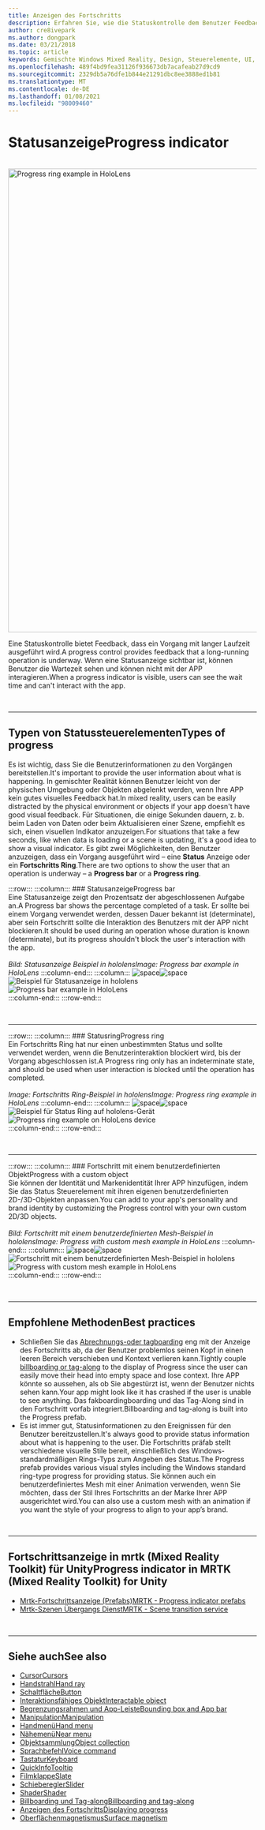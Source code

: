 ```yaml
---
title: Anzeigen des Fortschritts
description: Erfahren Sie, wie die Statuskontrolle dem Benutzer Feedback zur Verfügung stellt, dass ein Vorgang mit langer Ausführungszeit in ihren Mixed Reality-apps ausgeführt wird.
author: cre8ivepark
ms.author: dongpark
ms.date: 03/21/2018
ms.topic: article
keywords: Gemischte Windows Mixed Reality, Design, Steuerelemente, UI, UX, Fortschrittsanzeige, Mixed Reality-Headset, Windows Mixed Reality-Headset, Virtual Reality-Headset, hololens, mrtk, Mixed Reality Toolkit
ms.openlocfilehash: 489f4bd9fea31126f936673db7acafeab27d9cd9
ms.sourcegitcommit: 2329db5a76dfe1b844e21291dbc8ee3888ed1b81
ms.translationtype: MT
ms.contentlocale: de-DE
ms.lasthandoff: 01/08/2021
ms.locfileid: "98009460"
---
```

# <a name="progress-indicator"></a><span data-ttu-id="14823-104">Statusanzeige</span><span class="sxs-lookup"><span data-stu-id="14823-104">Progress indicator</span></span>

<br>

<img src="images/MRTK_ProgressIndicator.gif" alt="Progress ring example in HoloLens" width="940px">

<span data-ttu-id="14823-105">Eine Statuskontrolle bietet Feedback, dass ein Vorgang mit langer Laufzeit ausgeführt wird.</span><span class="sxs-lookup"><span data-stu-id="14823-105">A progress control provides feedback that a long-running operation is underway.</span></span> <span data-ttu-id="14823-106">Wenn eine Statusanzeige sichtbar ist, können Benutzer die Wartezeit sehen und können nicht mit der APP interagieren.</span><span class="sxs-lookup"><span data-stu-id="14823-106">When a progress indicator is visible, users can see the wait time and can't interact with the app.</span></span>

<br>

---

## <a name="types-of-progress"></a><span data-ttu-id="14823-107">Typen von Statussteuerelementen</span><span class="sxs-lookup"><span data-stu-id="14823-107">Types of progress</span></span>

<span data-ttu-id="14823-108">Es ist wichtig, dass Sie die Benutzerinformationen zu den Vorgängen bereitstellen.</span><span class="sxs-lookup"><span data-stu-id="14823-108">It's important to provide the user information about what is happening.</span></span> <span data-ttu-id="14823-109">In gemischter Realität können Benutzer leicht von der physischen Umgebung oder Objekten abgelenkt werden, wenn Ihre APP kein gutes visuelles Feedback hat.</span><span class="sxs-lookup"><span data-stu-id="14823-109">In mixed reality, users can be easily distracted by the physical environment or objects if your app doesn't have good visual feedback.</span></span> <span data-ttu-id="14823-110">Für Situationen, die einige Sekunden dauern, z. b. beim Laden von Daten oder beim Aktualisieren einer Szene, empfiehlt es sich, einen visuellen Indikator anzuzeigen.</span><span class="sxs-lookup"><span data-stu-id="14823-110">For situations that take a few seconds, like when data is loading or a scene is updating, it's a good idea to show a visual indicator.</span></span> <span data-ttu-id="14823-111">Es gibt zwei Möglichkeiten, den Benutzer anzuzeigen, dass ein Vorgang ausgeführt wird – eine **Status** Anzeige oder ein **Fortschritts Ring**.</span><span class="sxs-lookup"><span data-stu-id="14823-111">There are two options to show the user that an operation is underway – a **Progress bar** or a **Progress ring**.</span></span>

:::row:::
    :::column:::
        ### <a name="progress-barbr"></a><span data-ttu-id="14823-112">Statusanzeige</span><span class="sxs-lookup"><span data-stu-id="14823-112">Progress bar</span></span><br>
        <span data-ttu-id="14823-113">Eine Statusanzeige zeigt den Prozentsatz der abgeschlossenen Aufgabe an.</span><span class="sxs-lookup"><span data-stu-id="14823-113">A Progress bar shows the percentage completed of a task.</span></span> <span data-ttu-id="14823-114">Er sollte bei einem Vorgang verwendet werden, dessen Dauer bekannt ist (determinate), aber sein Fortschritt sollte die Interaktion des Benutzers mit der APP nicht blockieren.</span><span class="sxs-lookup"><span data-stu-id="14823-114">It should be used during an operation whose duration is known (determinate), but its progress shouldn't block the user's interaction with the app.</span></span><br>
        <br>
        <span data-ttu-id="14823-115">*Bild: Statusanzeige Beispiel in hololens*</span><span class="sxs-lookup"><span data-stu-id="14823-115">*Image: Progress bar example in HoloLens*</span></span>
    :::column-end:::
        :::column:::
        <span data-ttu-id="14823-116">![space](images/spacer-20x582.png)</span><span class="sxs-lookup"><span data-stu-id="14823-116">![space](images/spacer-20x582.png)</span></span><br>
       <span data-ttu-id="14823-117">![Beispiel für Statusanzeige in hololens](images/640px-progressbar.jpg)</span><span class="sxs-lookup"><span data-stu-id="14823-117">![Progress bar example in HoloLens](images/640px-progressbar.jpg)</span></span><br>
    :::column-end:::
:::row-end:::

<br>

---

:::row:::
    :::column:::
        ### <a name="progress-ringbr"></a><span data-ttu-id="14823-118">Statusring</span><span class="sxs-lookup"><span data-stu-id="14823-118">Progress ring</span></span><br>
        <span data-ttu-id="14823-119">Ein Fortschritts Ring hat nur einen unbestimmten Status und sollte verwendet werden, wenn die Benutzerinteraktion blockiert wird, bis der Vorgang abgeschlossen ist.</span><span class="sxs-lookup"><span data-stu-id="14823-119">A Progress ring only has an indeterminate state, and should be used when user interaction is blocked until the operation has completed.</span></span><br>
        <br>
        <span data-ttu-id="14823-120">*Image: Fortschritts Ring-Beispiel in hololens*</span><span class="sxs-lookup"><span data-stu-id="14823-120">*Image: Progress ring example in HoloLens*</span></span>
    :::column-end:::
        :::column:::
        <span data-ttu-id="14823-121">![space](images/spacer-20x582.png)</span><span class="sxs-lookup"><span data-stu-id="14823-121">![space](images/spacer-20x582.png)</span></span><br>
       <span data-ttu-id="14823-122">![Beispiel für Status Ring auf hololens-Gerät](images/640px-progressring.jpg)</span><span class="sxs-lookup"><span data-stu-id="14823-122">![Progress ring example on HoloLens device](images/640px-progressring.jpg)</span></span><br>
    :::column-end:::
:::row-end:::

<br>

---

:::row:::
    :::column:::
        ### <a name="progress-with-a-custom-objectbr"></a><span data-ttu-id="14823-123">Fortschritt mit einem benutzerdefinierten Objekt</span><span class="sxs-lookup"><span data-stu-id="14823-123">Progress with a custom object</span></span><br>
        <span data-ttu-id="14823-124">Sie können der Identität und Markenidentität Ihrer APP hinzufügen, indem Sie das Status Steuerelement mit ihren eigenen benutzerdefinierten 2D-/3D-Objekten anpassen.</span><span class="sxs-lookup"><span data-stu-id="14823-124">You can add to your app's personality and brand identity by customizing the Progress control with your own custom 2D/3D objects.</span></span><br>
        <br>
        <span data-ttu-id="14823-125">*Bild: Fortschritt mit einem benutzerdefinierten Mesh-Beispiel in hololens*</span><span class="sxs-lookup"><span data-stu-id="14823-125">*Image: Progress with custom mesh example in HoloLens*</span></span>
    :::column-end:::
        :::column:::
        <span data-ttu-id="14823-126">![space](images/spacer-20x582.png)</span><span class="sxs-lookup"><span data-stu-id="14823-126">![space](images/spacer-20x582.png)</span></span><br>
       <span data-ttu-id="14823-127">![Fortschritt mit einem benutzerdefinierten Mesh-Beispiel in hololens](images/640px-progresscustom.jpg)</span><span class="sxs-lookup"><span data-stu-id="14823-127">![Progress with custom mesh example in HoloLens](images/640px-progresscustom.jpg)</span></span><br>
    :::column-end:::
:::row-end:::

<br>

---

## <a name="best-practices"></a><span data-ttu-id="14823-128">Empfohlene Methoden</span><span class="sxs-lookup"><span data-stu-id="14823-128">Best practices</span></span>
* <span data-ttu-id="14823-129">Schließen Sie das [Abrechnungs-oder tagboarding](billboarding-and-tag-along.md) eng mit der Anzeige des Fortschritts ab, da der Benutzer problemlos seinen Kopf in einen leeren Bereich verschieben und Kontext verlieren kann.</span><span class="sxs-lookup"><span data-stu-id="14823-129">Tightly couple [billboarding or tag-along](billboarding-and-tag-along.md) to the display of Progress since the user can easily move their head into empty space and lose context.</span></span> <span data-ttu-id="14823-130">Ihre APP könnte so aussehen, als ob Sie abgestürzt ist, wenn der Benutzer nichts sehen kann.</span><span class="sxs-lookup"><span data-stu-id="14823-130">Your app might look like it has crashed if the user is unable to see anything.</span></span> <span data-ttu-id="14823-131">Das fakboardingboarding und das Tag-Along sind in den Fortschritt vorfab integriert.</span><span class="sxs-lookup"><span data-stu-id="14823-131">Billboarding and tag-along is built into the Progress prefab.</span></span>
* <span data-ttu-id="14823-132">Es ist immer gut, Statusinformationen zu den Ereignissen für den Benutzer bereitzustellen.</span><span class="sxs-lookup"><span data-stu-id="14823-132">It's always good to provide status information about what is happening to the user.</span></span> <span data-ttu-id="14823-133">Die Fortschritts präfab stellt verschiedene visuelle Stile bereit, einschließlich des Windows-standardmäßigen Rings-Typs zum Angeben des Status.</span><span class="sxs-lookup"><span data-stu-id="14823-133">The Progress prefab provides various visual styles including the Windows standard ring-type progress for providing status.</span></span> <span data-ttu-id="14823-134">Sie können auch ein benutzerdefiniertes Mesh mit einer Animation verwenden, wenn Sie möchten, dass der Stil Ihres Fortschritts an der Marke Ihrer APP ausgerichtet wird.</span><span class="sxs-lookup"><span data-stu-id="14823-134">You can also use a custom mesh with an animation if you want the style of your progress to align to your app’s brand.</span></span>

<br>

---

## <a name="progress-indicator-in-mrtk-mixed-reality-toolkit-for-unity"></a><span data-ttu-id="14823-135">Fortschrittsanzeige in mrtk (Mixed Reality Toolkit) für Unity</span><span class="sxs-lookup"><span data-stu-id="14823-135">Progress indicator in MRTK (Mixed Reality Toolkit) for Unity</span></span>

* [<span data-ttu-id="14823-136">Mrtk-Fortschrittsanzeige (Prefabs)</span><span class="sxs-lookup"><span data-stu-id="14823-136">MRTK - Progress indicator prefabs</span></span>](https://github.com/microsoft/MixedRealityToolkit-Unity/tree/mrtk_release/Assets/MRTK/SDK/Features/UX/Prefabs/ProgressIndicators)
* [<span data-ttu-id="14823-137">Mrtk-Szenen Übergangs Dienst</span><span class="sxs-lookup"><span data-stu-id="14823-137">MRTK - Scene transition service</span></span>](https://microsoft.github.io/MixedRealityToolkit-Unity/Documentation/Extensions/SceneTransitionService/SceneTransitionServiceOverview.html)


<br>

---

## <a name="see-also"></a><span data-ttu-id="14823-138">Siehe auch</span><span class="sxs-lookup"><span data-stu-id="14823-138">See also</span></span>

* [<span data-ttu-id="14823-139">Cursor</span><span class="sxs-lookup"><span data-stu-id="14823-139">Cursors</span></span>](cursors.md)
* [<span data-ttu-id="14823-140">Handstrahl</span><span class="sxs-lookup"><span data-stu-id="14823-140">Hand ray</span></span>](point-and-commit.md)
* [<span data-ttu-id="14823-141">Schaltfläche</span><span class="sxs-lookup"><span data-stu-id="14823-141">Button</span></span>](button.md)
* [<span data-ttu-id="14823-142">Interaktionsfähiges Objekt</span><span class="sxs-lookup"><span data-stu-id="14823-142">Interactable object</span></span>](interactable-object.md)
* [<span data-ttu-id="14823-143">Begrenzungsrahmen und App-Leiste</span><span class="sxs-lookup"><span data-stu-id="14823-143">Bounding box and App bar</span></span>](app-bar-and-bounding-box.md)
* [<span data-ttu-id="14823-144">Manipulation</span><span class="sxs-lookup"><span data-stu-id="14823-144">Manipulation</span></span>](direct-manipulation.md)
* [<span data-ttu-id="14823-145">Handmenü</span><span class="sxs-lookup"><span data-stu-id="14823-145">Hand menu</span></span>](hand-menu.md)
* [<span data-ttu-id="14823-146">Nähemenü</span><span class="sxs-lookup"><span data-stu-id="14823-146">Near menu</span></span>](near-menu.md)
* [<span data-ttu-id="14823-147">Objektsammlung</span><span class="sxs-lookup"><span data-stu-id="14823-147">Object collection</span></span>](object-collection.md)
* [<span data-ttu-id="14823-148">Sprachbefehl</span><span class="sxs-lookup"><span data-stu-id="14823-148">Voice command</span></span>](voice-input.md)
* [<span data-ttu-id="14823-149">Tastatur</span><span class="sxs-lookup"><span data-stu-id="14823-149">Keyboard</span></span>](keyboard.md)
* [<span data-ttu-id="14823-150">QuickInfo</span><span class="sxs-lookup"><span data-stu-id="14823-150">Tooltip</span></span>](tooltip.md)
* [<span data-ttu-id="14823-151">Filmklappe</span><span class="sxs-lookup"><span data-stu-id="14823-151">Slate</span></span>](slate.md)
* [<span data-ttu-id="14823-152">Schieberegler</span><span class="sxs-lookup"><span data-stu-id="14823-152">Slider</span></span>](slider.md)
* [<span data-ttu-id="14823-153">Shader</span><span class="sxs-lookup"><span data-stu-id="14823-153">Shader</span></span>](shader.md)
* [<span data-ttu-id="14823-154">Billboarding und Tag-along</span><span class="sxs-lookup"><span data-stu-id="14823-154">Billboarding and tag-along</span></span>](billboarding-and-tag-along.md)
* [<span data-ttu-id="14823-155">Anzeigen des Fortschritts</span><span class="sxs-lookup"><span data-stu-id="14823-155">Displaying progress</span></span>](progress.md)
* [<span data-ttu-id="14823-156">Oberflächenmagnetismus</span><span class="sxs-lookup"><span data-stu-id="14823-156">Surface magnetism</span></span>](surface-magnetism.md)
